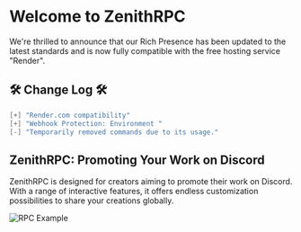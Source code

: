 # Welcome to ZenithRPC

We're thrilled to announce that our Rich Presence has been updated to the latest standards and is now fully compatible with the free hosting service "Render".

## 🛠️ Change Log 🛠️
```di
[+] "Render.com compatibility"
[+] "Webhook Protection: Environment "
[-] "Temporarily removed commands due to its usage."
```
## ZenithRPC: Promoting Your Work on Discord
ZenithRPC is designed for creators aiming to promote their work on Discord. With a range of interactive features, it offers endless customization possibilities to share your creations globally.

<img src="https://media.discordapp.net/attachments/1206955445940658287/1223212832972079134/nCYu1L.png?ex=661908b9&is=660693b9&hm=15f2f6ed7541709f501f23f6a03de6c800feb9253d3047275445b66ae67db0d6&=&format=webp&quality=lossless&width=726&height=363" alt="RPC Example" style="display: block; margin: 0 auto;">
<div style="text-align: center;">
